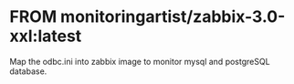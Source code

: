 # FROM monitoringartist/zabbix-3.0-xxl:latest

Map the odbc.ini into zabbix image to monitor mysql and postgreSQL database.